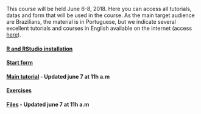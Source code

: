 This course will be held June 6-8, 2018. Here you can access all tutorials, datas and form that will be used in the course. As the main target audience are Brazilians, the material is in Portuguese, but we indicate several excellent tutorials and courses in English available on the internet (access [here](english_tutorials.md)).

#### [R and RStudio installation](Tutorial_instalacao.html)

#### [Start form](https://goo.gl/forms/JyDVx1jde05Go7P32)

#### [Main tutorial](cursoR.html) - Updated june 7 at 11h a.m

#### [Exercises](Exercicios.html) 

#### [Files](arquivos.md) - Updated june 7 at 11h a.m
